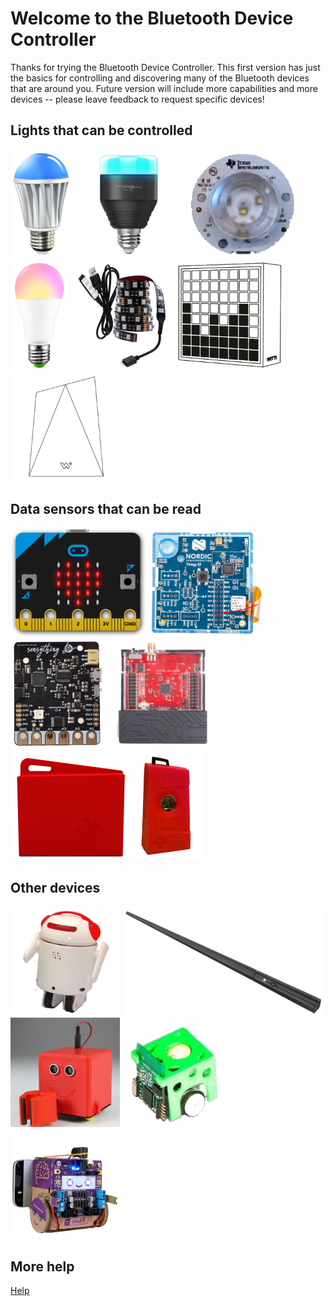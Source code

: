 ﻿# Welcome to the Bluetooth Device Controller

Thanks for trying the Bluetooth Device Controller. This first version 
has just the basics for controlling and discovering many of the Bluetooth
devices that are around you. Future version will include more capabilities 
and more devices -- please leave feedback to request specific devices!

## Lights that can be controlled

[![Magic Light](../DevicePictures/MagicLight-175.png)](Device_MagicLight.md)
[![Mipow Playbulb](../DevicePictures/Mipow_Playbulb_BTL201-175.png)](Device_Mipow_Playbulb_BTL201.md)
[![TI beLight](../DevicePictures/TI_beLight_2540-175.png)](Device_TI_beLight_2540.md)
[![Smart Bulb](../DevicePictures/Triones_SmartBulbGreen-175.png)](Device_Triones.md)
[![Strip light](../DevicePictures/Triones_StripLight-175.png)](Device_Triones.md)
[![Dotti](../DevicePictures/Witti_Dotti-175.png)](Device_Witti_Dotti.md)
[![Notti](../DevicePictures/Witti_Notti-175.png)](Device_Witti_Notti.md)

## Data sensors that can be read
[![BBC micro:bit](../DevicePictures/Bbc_MicroBit-175.png)](Device_Bbc_MicroBit.md)
[![Nordic Thingy](../DevicePictures/Nordic_Thingy-175.png)](Device_Nordic_Thingy.md)
[![Sensything](../DevicePictures/Protocentral_Sensything-175.png)](Device_Protocentral_Sensything.md)
[![1352 Sensor Tag](../DevicePictures/TI_SensorTag_1352-175.png)](Device_TI_SensorTag_1352.md)
[![Sensor Tag 1350](../DevicePictures/TI_SensorTag_1350-175.png)](Device_TI_SensorTag_1350.md)
[![Original Sensor Tag](../DevicePictures/TI_SensorTag_2541-175.png)](Device_TI_SensorTag_2541.md)


## Other devices
[![BERO](../DevicePictures/RealityRobotics_Bero-175.png)](Device_RealityRobotics_Bero.md)
[![Kano Wand](../DevicePictures/Kano_Wand-175.png)](Device_Kano_Wand.md)
[![LittleBot](../DevicePictures/SlantRobotics-LittleBot-175.png)](Device_SlantRobotics_LittleBot.md)
[![Skoobot](../DevicePictures/WilliamWeilerEngineering_Skoobot-175.png)](Device_WilliamWeilerEngineering_Skoobot.md)
[![Smartibot](../DevicePictures/CraftyRobot_Smartibot-175.png)](Device_CraftyRobot_Smartibot.md)

## More help
[Help](Help.md)